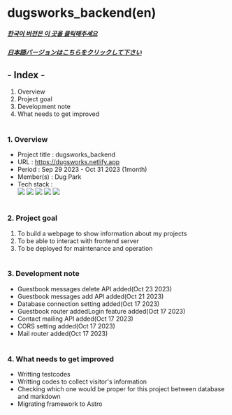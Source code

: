 # dugsworks_backend(en)

##### [한국어 버전은 이 곳을 클릭해주세요](README.md)

##### [日本語バージョンはこちらをクリックして下さい](README_JP.md)

## - Index -

1. Overview
2. Project goal
3. Development note
4. What needs to get improved
   </br>
   </br>

### 1. Overview

- Project title : dugsworks_backend
- URL : https://dugsworks.netlify.app
- Period : Sep 29 2023 - Oct 31 2023 (1month)
- Member(s) : Dug Park
- Tech stack : </br>
  <img src="https://img.shields.io/badge/node.js-339933?style=for-the-badge&logo=node.js&logoColor=white">
  <img src="https://img.shields.io/badge/express-000000?style=for-the-badge&logo=express&logoColor=white">
  <img src="https://img.shields.io/badge/Typescript-3178C6?style=for-the-badge&logo=Typescript&logoColor=white">
  <img src="https://img.shields.io/badge/Postman-FF6C37?style=for-the-badge&logo=Postman&logoColor=white">
  <img src="https://img.shields.io/badge/Git-F05032?style=for-the-badge&logo=Git&logoColor=white">
  </br>
  </br>

### 2. Project goal

1. To build a webpage to show information about my projects
2. To be able to interact with frontend server
3. To be deployed for maintenance and operation
   </br>
   </br>

### 3. Development note

- Guestbook messages delete API added(Oct 23 2023)
- Guestbook messages add API added(Oct 21 2023)
- Database connection setting added(Oct 17 2023)
- Guestbook router addedLogin feature added(Oct 17 2023)
- Contact mailing API added(Oct 17 2023)
- CORS setting added(Oct 17 2023)
- Mail router added(Oct 17 2023)
  </br>
  </br>

### 4. What needs to get improved

- Writting testcodes
- Writting codes to collect visitor's information
- Checking which one would be proper for this project between database and markdown
- Migrating framework to Astro
